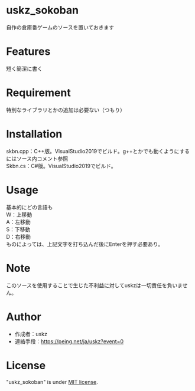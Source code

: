 # uskz_sokoban
自作の倉庫番ゲームのソースを置いておきます

# Features
短く簡潔に書く

# Requirement
特別なライブラリとかの追加は必要ない（つもり）

# Installation
skbn.cpp：C++版。VisualStudio2019でビルド。g++とかでも動くようにするにはソース内コメント参照  
Skbn.cs：C#版。VisualStudio2019でビルド。

# Usage
基本的にどの言語も  
W：上移動  
A：左移動  
S：下移動  
D：右移動  
ものによっては、上記文字を打ち込んだ後にEnterを押す必要あり。

# Note
このソースを使用することで生じた不利益に対してuskzは一切責任を負いません。

# Author
* 作成者：uskz
* 連絡手段：https://peing.net/ja/uskz?event=0

# License
"uskz_sokoban" is under [MIT license](https://en.wikipedia.org/wiki/MIT_License).
